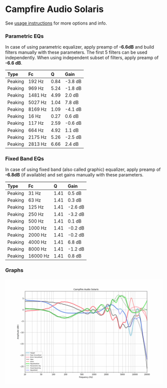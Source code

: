 # Campfire Audio Solaris
See [usage instructions](https://github.com/jaakkopasanen/AutoEq#usage) for more options and info.

### Parametric EQs
In case of using parametric equalizer, apply preamp of **-6.6dB** and build filters manually
with these parameters. The first 5 filters can be used independently.
When using independent subset of filters, apply preamp of **-6.6 dB**.

| Type    | Fc      |    Q | Gain    |
|:--------|:--------|:-----|:--------|
| Peaking | 192 Hz  | 0.84 | -3.8 dB |
| Peaking | 969 Hz  | 5.24 | -1.8 dB |
| Peaking | 1481 Hz | 4.99 | 2.0 dB  |
| Peaking | 5027 Hz | 1.04 | 7.8 dB  |
| Peaking | 8169 Hz | 1.09 | -4.1 dB |
| Peaking | 16 Hz   | 0.27 | 0.6 dB  |
| Peaking | 117 Hz  | 2.59 | -0.6 dB |
| Peaking | 664 Hz  | 4.92 | 1.1 dB  |
| Peaking | 2175 Hz | 5.26 | -2.5 dB |
| Peaking | 2813 Hz | 6.66 | 2.4 dB  |

### Fixed Band EQs
In case of using fixed band (also called graphic) equalizer, apply preamp of **-6.8dB**
(if available) and set gains manually with these parameters.

| Type    | Fc       |    Q | Gain    |
|:--------|:---------|:-----|:--------|
| Peaking | 31 Hz    | 1.41 | 0.5 dB  |
| Peaking | 63 Hz    | 1.41 | 0.3 dB  |
| Peaking | 125 Hz   | 1.41 | -2.6 dB |
| Peaking | 250 Hz   | 1.41 | -3.2 dB |
| Peaking | 500 Hz   | 1.41 | 0.1 dB  |
| Peaking | 1000 Hz  | 1.41 | -0.2 dB |
| Peaking | 2000 Hz  | 1.41 | -0.2 dB |
| Peaking | 4000 Hz  | 1.41 | 6.8 dB  |
| Peaking | 8000 Hz  | 1.41 | -1.2 dB |
| Peaking | 16000 Hz | 1.41 | 0.8 dB  |

### Graphs
![](./Campfire%20Audio%20Solaris.png)